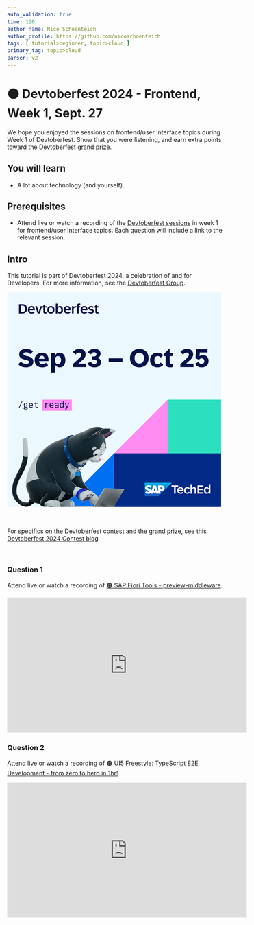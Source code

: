 ```yaml
---
auto_validation: true
time: 120
author_name: Nico Schoenteich
author_profile: https://github.com/nicoschoenteich
tags: [ tutorial>beginner, topic>cloud ]
primary_tag: topic>cloud
parser: v2
---
```


# 🟠 Devtoberfest 2024 - Frontend, Week 1, Sept. 27
<!-- description --> We hope you enjoyed the sessions on frontend/user interface topics during Week 1 of Devtoberfest. Show that you were listening, and earn extra points toward the Devtoberfest grand prize. 
 
## You will learn
- A lot about technology (and yourself).

## Prerequisites
- Attend live or watch a recording of the [Devtoberfest sessions](https://community.sap.com/t5/devtoberfest/eb-p/devtoberfest-events) in week 1 for frontend/user interface topics. Each question will include a link to the relevant session.


## Intro
This tutorial is part of Devtoberfest 2024, a celebration of and for Developers. For more information, see the [Devtoberfest Group](https://groups.community.sap.com/t5/devtoberfest/gh-p/Devtoberfest).

![Devtoberfest](promo-image-kasimir-square.png)

&nbsp;

For specifics on the Devtoberfest contest and the grand prize, see this [Devtoberfest 2024 Contest blog](https://community.sap.com/t5/devtoberfest-blog-posts/devtoberfest-2024-contest/ba-p/13781593)

&nbsp;

### Question 1 

Attend live or watch a recording of [🟠 SAP Fiori Tools - preview-middleware](https://www.youtube.com/watch?v=EiMjxninoUE). 

<iframe width="560" height="315" src="https://www.youtube.com/embed/EiMjxninoUE?si=S8ol-W2FHiupAZV8" frameborder="0" allowfullscreen></iframe>

### Question 2 

Attend live or watch a recording of [🟠 UI5 Freestyle: TypeScript E2E Development - from zero to hero in 1hr!](https://www.youtube.com/watch?v=7aAehB4ejHQ). 

<iframe width="560" height="315" src="https://www.youtube.com/embed/7aAehB4ejHQ?si=alFOXxVhdVGF7iXY" frameborder="0" allowfullscreen></iframe>

